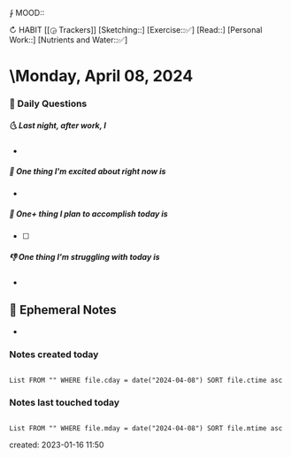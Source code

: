 ⨑ MOOD::

↻ HABIT [[◶ Trackers]]
[Sketching::]
[Exercise::✅]
[Read::]
[Personal Work::]
[Nutrients and Water::✅]

# \Monday, April 08, 2024

### 📅 Daily Questions

##### 🌜 Last night, after work, I

-

##### 🙌 One thing I'm excited about right now is

-

##### 🚀 One+ thing I plan to accomplish today is

- [ ]

##### 👎 One thing I'm struggling with today is

-

## 📝 Ephemeral Notes

-

### Notes created today

```dataview

List FROM "" WHERE file.cday = date("2024-04-08") SORT file.ctime asc

```

### Notes last touched today

```dataview

List FROM "" WHERE file.mday = date("2024-04-08") SORT file.mtime asc

```

created: 2023-01-16 11:50
